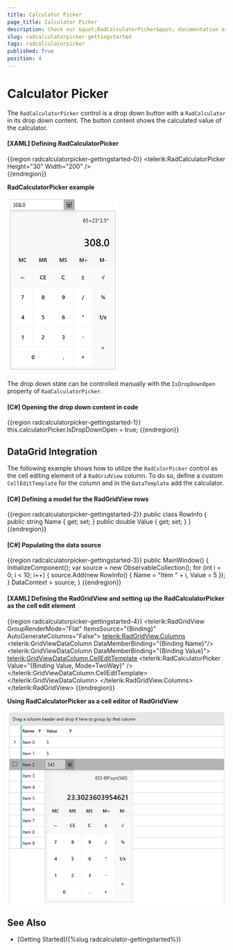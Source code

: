 ```yaml
---
title: Calculator Picker
page_title: Calculator Picker
description: Check our &quot;RadCalculatorPicker&quot; documentation article for the RadCalculator {{ site.framework_name }} control.
slug: radcalculatorpicker-gettingstarted
tags: radcalculatorpicker
published: True
position: 4
---
```


# Calculator Picker

The `RadCalculatorPicker` control is a drop down button with a `RadCalculator` in its drop down content. The button content shows the calculated value of the calculator.

#### __[XAML] Defining RadCalculatorPicker__
{{region radcalculatorpicker-gettingstarted-0}}
	<telerik:RadCalculatorPicker Height="30" Width="200" />		
{{endregion}}

__RadCalculatorPicker example__  

![A picture showing {{ site.framework_name }} RadCalculatorPicker](images/RadCalculatorPicker-Basic.png)

The drop down state can be controlled manually with the `IsDropDownOpen` property of `RadCalculatorPicker`.

#### __[C#] Opening the drop down content in code__
{{region radcalculatorpicker-gettingstarted-1}}
	this.calculatorPicker.IsDropDownOpen = true;
{{endregion}}

## DataGrid Integration

The following example shows how to utilize the `RadColorPicker` control as the cell editing element of a `RadGridView` column. To do so, define a custom `CellEditTemplate` for the column and in the `DataTemplate` add the calculator.

#### __[C#] Defining a model for the RadGridView rows__
{{region radcalculatorpicker-gettingstarted-2}}
	public class RowInfo
    {
        public string Name { get; set; }
        public double Value { get; set; }
    }
{{endregion}}

#### __[C#] Populating the data source__
{{region radcalculatorpicker-gettingstarted-3}}
	public MainWindow()
	{		
		InitializeComponent();
		var source = new ObservableCollection<RowInfo>();
		for (int i = 0; i < 10; i++)
		{
			source.Add(new RowInfo() { Name = "Item " + i, Value = 5 });
		}
		DataContext = source;
	}
{{endregion}}

#### __[XAML] Defining the RadGridView and setting up the RadCalculatorPicker as the cell edit element__
{{region radcalculatorpicker-gettingstarted-4}}
	<telerik:RadGridView GroupRenderMode="Flat"
						 ItemsSource="{Binding}"						 
						 AutoGenerateColumns="False">
		<telerik:RadGridView.Columns>
			<telerik:GridViewDataColumn DataMemberBinding="{Binding Name}"/>
			<telerik:GridViewDataColumn DataMemberBinding="{Binding Value}">
				<telerik:GridViewDataColumn.CellEditTemplate>
					<DataTemplate>
						<telerik:RadCalculatorPicker Value="{Binding Value, Mode=TwoWay}" />
					</DataTemplate>
				</telerik:GridViewDataColumn.CellEditTemplate>
			</telerik:GridViewDataColumn>
		</telerik:RadGridView.Columns>
	</telerik:RadGridView>
{{endregion}}

__Using RadCalculatorPicker as a cell editor of RadGridView__  

![A picture showing {{ site.framework_name }} RadCalculator as the editor of RadGridView cells](images/RadCalculatorPicker-IntegrationWithRadGridView.png)

## See Also  
* [Getting Started]({%slug radcalculator-gettingstarted%})
